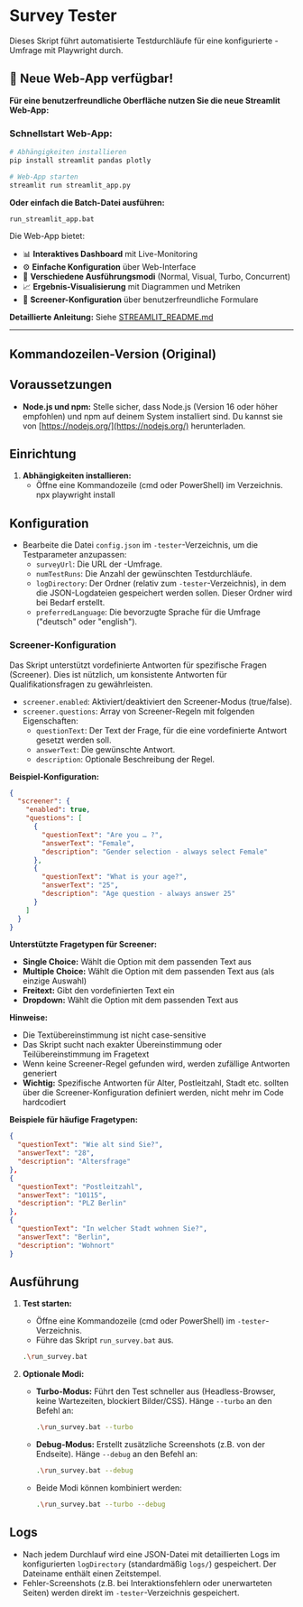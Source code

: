 # Survey Tester

Dieses Skript führt automatisierte Testdurchläufe für eine konfigurierte -Umfrage mit Playwright durch.

## 🌟 Neue Web-App verfügbar!

**Für eine benutzerfreundliche Oberfläche nutzen Sie die neue Streamlit Web-App:**

### Schnellstart Web-App:
```bash
# Abhängigkeiten installieren
pip install streamlit pandas plotly

# Web-App starten
streamlit run streamlit_app.py
```

**Oder einfach die Batch-Datei ausführen:**
```bash
run_streamlit_app.bat
```

Die Web-App bietet:
- 📊 **Interaktives Dashboard** mit Live-Monitoring
- ⚙️ **Einfache Konfiguration** über Web-Interface
- 🚀 **Verschiedene Ausführungsmodi** (Normal, Visual, Turbo, Concurrent)
- 📈 **Ergebnis-Visualisierung** mit Diagrammen und Metriken
- 🎯 **Screener-Konfiguration** über benutzerfreundliche Formulare

**Detaillierte Anleitung:** Siehe [STREAMLIT_README.md](STREAMLIT_README.md)

---

## Kommandozeilen-Version (Original)

## Voraussetzungen

*   **Node.js und npm:** Stelle sicher, dass Node.js (Version 16 oder höher empfohlen) und npm auf deinem System installiert sind. Du kannst sie von [https://nodejs.org/](https://nodejs.org/) herunterladen.

## Einrichtung

1.  **Abhängigkeiten installieren:**
    *   Öffne eine Kommandozeile (cmd oder PowerShell) im Verzeichnis.
			npx playwright install

## Konfiguration

*   Bearbeite die Datei `config.json` im `-tester`-Verzeichnis, um die Testparameter anzupassen:
    *   `surveyUrl`: Die URL der -Umfrage.
    *   `numTestRuns`: Die Anzahl der gewünschten Testdurchläufe.
    *   `logDirectory`: Der Ordner (relativ zum `-tester`-Verzeichnis), in dem die JSON-Logdateien gespeichert werden sollen. Dieser Ordner wird bei Bedarf erstellt.
    *   `preferredLanguage`: Die bevorzugte Sprache für die Umfrage ("deutsch" oder "english").

### Screener-Konfiguration

Das Skript unterstützt vordefinierte Antworten für spezifische Fragen (Screener). Dies ist nützlich, um konsistente Antworten für Qualifikationsfragen zu gewährleisten.

*   `screener.enabled`: Aktiviert/deaktiviert den Screener-Modus (true/false).
*   `screener.questions`: Array von Screener-Regeln mit folgenden Eigenschaften:
    *   `questionText`: Der Text der Frage, für die eine vordefinierte Antwort gesetzt werden soll.
    *   `answerText`: Die gewünschte Antwort.
    *   `description`: Optionale Beschreibung der Regel.

**Beispiel-Konfiguration:**
```json
{
  "screener": {
    "enabled": true,
    "questions": [
      {
        "questionText": "Are you … ?",
        "answerText": "Female",
        "description": "Gender selection - always select Female"
      },
      {
        "questionText": "What is your age?",
        "answerText": "25",
        "description": "Age question - always answer 25"
      }
    ]
  }
}
```

**Unterstützte Fragetypen für Screener:**
- **Single Choice:** Wählt die Option mit dem passenden Text aus
- **Multiple Choice:** Wählt die Option mit dem passenden Text aus (als einzige Auswahl)
- **Freitext:** Gibt den vordefinierten Text ein
- **Dropdown:** Wählt die Option mit dem passenden Text aus

**Hinweise:**
- Die Textübereinstimmung ist nicht case-sensitive
- Das Skript sucht nach exakter Übereinstimmung oder Teilübereinstimmung im Fragetext
- Wenn keine Screener-Regel gefunden wird, werden zufällige Antworten generiert
- **Wichtig:** Spezifische Antworten für Alter, Postleitzahl, Stadt etc. sollten über die Screener-Konfiguration definiert werden, nicht mehr im Code hardcodiert

**Beispiele für häufige Fragetypen:**
```json
{
  "questionText": "Wie alt sind Sie?",
  "answerText": "28",
  "description": "Altersfrage"
},
{
  "questionText": "Postleitzahl",
  "answerText": "10115",
  "description": "PLZ Berlin"
},
{
  "questionText": "In welcher Stadt wohnen Sie?",
  "answerText": "Berlin",
  "description": "Wohnort"
}
```

## Ausführung

1.  **Test starten:**
    *   Öffne eine Kommandozeile (cmd oder PowerShell) im `-tester`-Verzeichnis.
    *   Führe das Skript `run_survey.bat` aus.
    ```bash
    .\run_survey.bat
    ```

2.  **Optionale Modi:**
    *   **Turbo-Modus:** Führt den Test schneller aus (Headless-Browser, keine Wartezeiten, blockiert Bilder/CSS). Hänge `--turbo` an den Befehl an:
        ```bash
        .\run_survey.bat --turbo
        ```
    *   **Debug-Modus:** Erstellt zusätzliche Screenshots (z.B. von der Endseite). Hänge `--debug` an den Befehl an:
        ```bash
        .\run_survey.bat --debug
        ```
    *   Beide Modi können kombiniert werden:
        ```bash
        .\run_survey.bat --turbo --debug
        ```

## Logs

*   Nach jedem Durchlauf wird eine JSON-Datei mit detaillierten Logs im konfigurierten `logDirectory` (standardmäßig `logs/`) gespeichert. Der Dateiname enthält einen Zeitstempel.
*   Fehler-Screenshots (z.B. bei Interaktionsfehlern oder unerwarteten Seiten) werden direkt im `-tester`-Verzeichnis gespeichert. 
